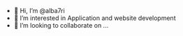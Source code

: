 - 👋 Hi, I’m @alba7ri
- 👀 I’m interested in Application and website development
- 💞️ I’m looking to collaborate on ...

<!---
alba7ri/alba7ri is a ✨ special ✨ repository because its `README.md` (this file) appears on your GitHub profile.
You can click the Preview link to take a look at your changes.
--->
